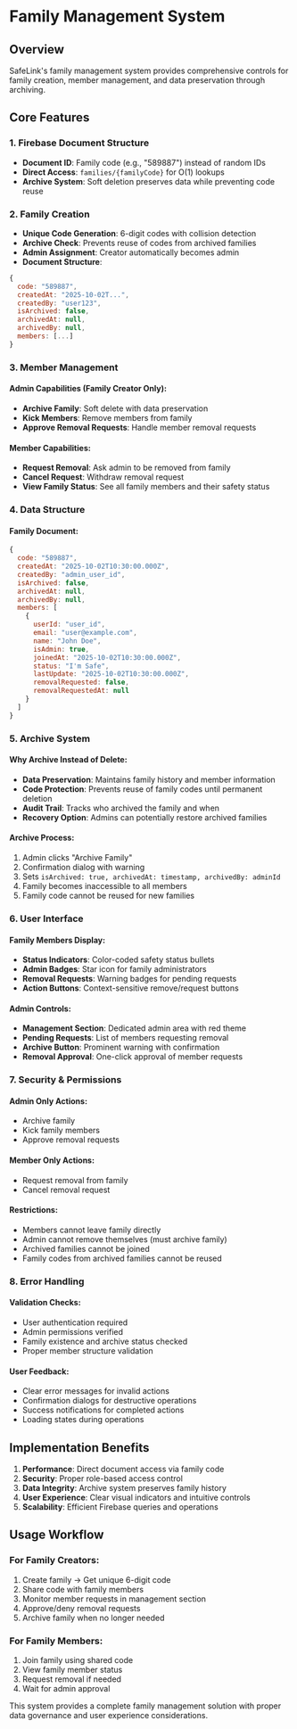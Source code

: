# Family Management System

## Overview
SafeLink's family management system provides comprehensive controls for family creation, member management, and data preservation through archiving.

## Core Features

### 1. Firebase Document Structure
- **Document ID**: Family code (e.g., "589887") instead of random IDs
- **Direct Access**: `families/{familyCode}` for O(1) lookups
- **Archive System**: Soft deletion preserves data while preventing code reuse

### 2. Family Creation
- **Unique Code Generation**: 6-digit codes with collision detection
- **Archive Check**: Prevents reuse of codes from archived families
- **Admin Assignment**: Creator automatically becomes admin
- **Document Structure**:
```javascript
{
  code: "589887",
  createdAt: "2025-10-02T...",
  createdBy: "user123",
  isArchived: false,
  archivedAt: null,
  archivedBy: null,
  members: [...]
}
```

### 3. Member Management

#### Admin Capabilities (Family Creator Only):
- **Archive Family**: Soft delete with data preservation
- **Kick Members**: Remove members from family
- **Approve Removal Requests**: Handle member removal requests

#### Member Capabilities:
- **Request Removal**: Ask admin to be removed from family
- **Cancel Request**: Withdraw removal request
- **View Family Status**: See all family members and their safety status

### 4. Data Structure

#### Family Document:
```javascript
{
  code: "589887",
  createdAt: "2025-10-02T10:30:00.000Z",
  createdBy: "admin_user_id",
  isArchived: false,
  archivedAt: null,
  archivedBy: null,
  members: [
    {
      userId: "user_id",
      email: "user@example.com",
      name: "John Doe",
      isAdmin: true,
      joinedAt: "2025-10-02T10:30:00.000Z",
      status: "I'm Safe",
      lastUpdate: "2025-10-02T10:30:00.000Z",
      removalRequested: false,
      removalRequestedAt: null
    }
  ]
}
```

### 5. Archive System

#### Why Archive Instead of Delete:
- **Data Preservation**: Maintains family history and member information
- **Code Protection**: Prevents reuse of family codes until permanent deletion
- **Audit Trail**: Tracks who archived the family and when
- **Recovery Option**: Admins can potentially restore archived families

#### Archive Process:
1. Admin clicks "Archive Family"
2. Confirmation dialog with warning
3. Sets `isArchived: true, archivedAt: timestamp, archivedBy: adminId`
4. Family becomes inaccessible to all members
5. Family code cannot be reused for new families

### 6. User Interface

#### Family Members Display:
- **Status Indicators**: Color-coded safety status bullets
- **Admin Badges**: Star icon for family administrators
- **Removal Requests**: Warning badges for pending requests
- **Action Buttons**: Context-sensitive remove/request buttons

#### Admin Controls:
- **Management Section**: Dedicated admin area with red theme
- **Pending Requests**: List of members requesting removal
- **Archive Button**: Prominent warning with confirmation
- **Removal Approval**: One-click approval of member requests

### 7. Security & Permissions

#### Admin Only Actions:
- Archive family
- Kick family members
- Approve removal requests

#### Member Only Actions:
- Request removal from family
- Cancel removal request

#### Restrictions:
- Members cannot leave family directly
- Admin cannot remove themselves (must archive family)
- Archived families cannot be joined
- Family codes from archived families cannot be reused

### 8. Error Handling

#### Validation Checks:
- User authentication required
- Admin permissions verified
- Family existence and archive status checked
- Proper member structure validation

#### User Feedback:
- Clear error messages for invalid actions
- Confirmation dialogs for destructive operations
- Success notifications for completed actions
- Loading states during operations

## Implementation Benefits

1. **Performance**: Direct document access via family code
2. **Security**: Proper role-based access control
3. **Data Integrity**: Archive system preserves family history
4. **User Experience**: Clear visual indicators and intuitive controls
5. **Scalability**: Efficient Firebase queries and operations

## Usage Workflow

### For Family Creators:
1. Create family → Get unique 6-digit code
2. Share code with family members
3. Monitor member requests in management section
4. Approve/deny removal requests
5. Archive family when no longer needed

### For Family Members:
1. Join family using shared code
2. View family member status
3. Request removal if needed
4. Wait for admin approval

This system provides a complete family management solution with proper data governance and user experience considerations.